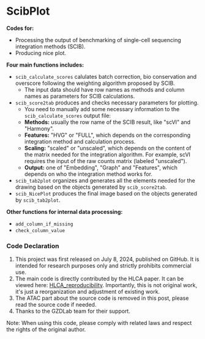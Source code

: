 # ScibPlot
**Codes for:**
- Processing the output of benchmarking of single-cell sequencing integration methods (SCIB).
- Producing nice plot.

**Four main functions includes:**
- `scib_calculate_scores` calulates batch correction, bio conservation and overscore following the weighting algorithm proposed by SCIB.
  - The input data should have row names as methods and column names as parameters for SCIB calculations.
- `scib_score2tab` produces and checks necessary parameters for plotting. 
  - You need to manually add some necessary information to the `scib_calculate_scores` output file: 
  - **Methods:** usually the row name of the SCIB result, like "scVI" and "Harmony".
  - **Features:** "HVG" or "FULL", which depends on the corresponding integration method and calculation process.
  - **Scaling:** "scaled" or "unscaled", which depends on the content of the matrix needed for the integration algorithm. For example, scVI requires the input of the raw counts matrix (labeled "unscaled").
  - **Output:** one of "Embedding", "Graph" and "Features", which depends on who the integration method works for.
- `scib_tab2plot` organizes and generates all the elements needed for the drawing based on the objects generated by `scib_score2tab`.
- `scib_NicePlot` produces the final image based on the objects generated by `scib_tab2plot`.

**Other functions for internal data processing:**
- `add_column_if_missing`
- `check_column_value`

### Code Declaration
1. This project was first released on July 8, 2024, published on GitHub. It is intended for research purposes only and strictly prohibits commercial use.
2. The main code is directly contributed by the HLCA paper. It can be viewed here: [HLCA_reproducibility](https://github.com/LungCellAtlas/HLCA_reproducibility). Importantly, this is not original work, it's just a reorganization and adjustment of existing work.
3. The ATAC part about the source code is removed in this post, please read the source code if needed.
4. Thanks to the GZDLab team for their support.

Note: When using this code, please comply with related laws and respect the rights of the original author.



